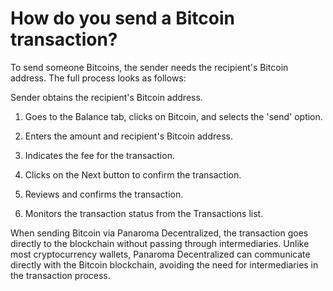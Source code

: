 # How do you send a Bitcoin transaction?

To send someone Bitcoins, the sender needs the recipient's Bitcoin address. The full process looks as follows: 

Sender obtains the recipient's Bitcoin address. 

1. Goes to the Balance tab, clicks on Bitcoin, and selects the 'send' option. 

2. Enters the amount and recipient's Bitcoin address. 

3. Indicates the fee for the transaction. 

4. Clicks on the Next button to confirm the transaction. 

5. Reviews and confirms the transaction. 

6. Monitors the transaction status from the Transactions list. 

When sending Bitcoin via Panaroma Decentralized, the transaction goes directly to the blockchain without passing through intermediaries. Unlike most cryptocurrency wallets, Panaroma Decentralized can communicate directly with the Bitcoin blockchain, avoiding the need for intermediaries in the transaction process. 


